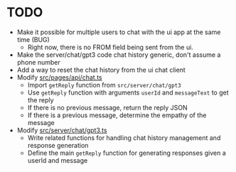 # TODO

- Make it possible for multiple users to chat with the ui app at the same time (BUG)
  - Right now, there is no FROM field being sent from the ui.
- Make the server/chat/gpt3 code chat history generic, don't assume a phone number
- Add a way to reset the chat history from the ui chat client
- Modify [src/pages/api/chat.ts](https://github.com/promptable/chat-bot-starter/blob/main/src/pages/api/chat.ts)
  - Import `getReply` function from `src/server/chat/gpt3`
  - Use `getReply` function with arguments `userId` and `messageText` to get the reply
  - If there is no previous message, return the reply JSON
  - If there is a previous message, determine the empathy of the message
- Modify [src/server/chat/gpt3.ts](https://github.com/promptable/chat-bot-starter/blob/main/src/server/chat/gpt3.ts)
  - Write related functions for handling chat history management and response generation
  - Define the main `getReply` function for generating responses given a userId and message

